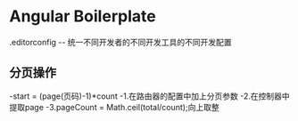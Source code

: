 # Angular Boilerplate

.editorconfig -- 统一不同开发者的不同开发工具的不同开发配置
## 分页操作
-start = (page(页码)-1)*count
-1.在路由器的配置中加上分页参数
-2.在控制器中提取page
-3.pageCount = Math.ceil(total/count);向上取整
